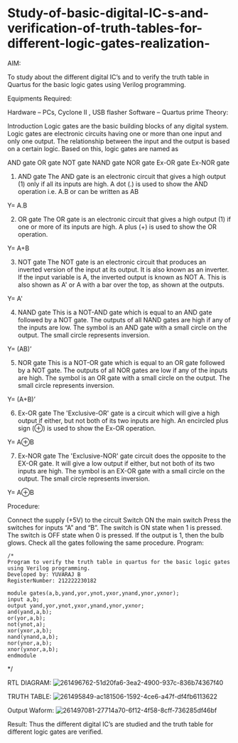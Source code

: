 # Study-of-basic-digital-IC-s-and-verification-of-truth-tables-for-different-logic-gates-realization-
 AIM:
 
To study about the different digital IC’s and to verify the truth table in Quartus for the basic logic gates using Verilog programming.

Equipments Required:

Hardware – PCs, Cyclone II , USB flasher
Software – Quartus prime
Theory:

Introduction
Logic gates are the basic building blocks of any digital system. Logic gates are electronic circuits having one or more than one input and only one output. The relationship between the input and the output is based on a certain logic. Based on this, logic gates are named as

AND gate
OR gate
NOT gate
NAND gate
NOR gate
Ex-OR gate
Ex-NOR gate
1) AND gate
The AND gate is an electronic circuit that gives a high output (1) only if all its inputs are high. A dot (.) is used to show the AND operation i.e. A.B or can be written as AB

Y= A.B

2) OR gate
The OR gate is an electronic circuit that gives a high output (1) if one or more of its inputs are high. A plus (+) is used to show the OR operation.

Y= A+B

3) NOT gate
The NOT gate is an electronic circuit that produces an inverted version of the input at its output. It is also known as an inverter. If the input variable is A, the inverted output is known as NOT A. This is also shown as A' or A with a bar over the top, as shown at the outputs.

Y= A'

4) NAND gate
This is a NOT-AND gate which is equal to an AND gate followed by a NOT gate. The outputs of all NAND gates are high if any of the inputs are low. The symbol is an AND gate with a small circle on the output. The small circle represents inversion.

Y= (AB)’

5) NOR gate
This is a NOT-OR gate which is equal to an OR gate followed by a NOT gate. The outputs of all NOR gates are low if any of the inputs are high. The symbol is an OR gate with a small circle on the output. The small circle represents inversion.

Y= (A+B)’

6) Ex-OR gate
The 'Exclusive-OR' gate is a circuit which will give a high output if either, but not both of its two inputs are high. An encircled plus sign (⊕) is used to show the Ex-OR operation.

Y= A⊕B

7) Ex-NOR gate
The 'Exclusive-NOR' gate circuit does the opposite to the EX-OR gate. It will give a low output if either, but not both of its two inputs are high. The symbol is an EX-OR gate with a small circle on the output. The small circle represents inversion.

Y= A⊕B

Procedure:

Connect the supply (+5V) to the circuit
Switch ON the main switch
Press the switches for inputs “A” and “B”. The switch is ON state when 1 is pressed. The switch is OFF state when 0 is pressed.
If the output is 1, then the bulb glows.
Check all the gates following the same procedure.
Program:
```
/*
Program to verify the truth table in quartus for the basic logic gates using Verilog programming.
Developed by: YUVARAJ B
RegisterNumber: 212222230182

module gates(a,b,yand,yor,ynot,yxor,ynand,ynor,yxnor);
input a,b;
output yand,yor,ynot,yxor,ynand,ynor,yxnor;
and(yand,a,b);
or(yor,a,b);
not(ynot,a);
xor(yxor,a,b);
nand(ynand,a,b);
nor(ynor,a,b);
xnor(yxnor,a,b);
endmodule
```
*/

RTL DIAGRAM:
![261496762-51d20fa6-3ea2-4900-937c-836b74367f40](https://github.com/Yuva2005raj/Study-of-basic-digital-IC-s-and-verification-of-truth-tables-for-different-logic-gates-realization-/assets/118343998/7c4f8be2-35f2-423b-980a-83d633c071d2)

TRUTH TABLE:
![261495849-ac181506-1592-4ce6-a47f-df4fb6113622](https://github.com/Yuva2005raj/Study-of-basic-digital-IC-s-and-verification-of-truth-tables-for-different-logic-gates-realization-/assets/118343998/28dd6344-ebf2-4485-b4e1-946ebe37700e)

Output Waform:
![261497081-27714a70-6f12-4f58-8cff-736285df46bf](https://github.com/Yuva2005raj/Study-of-basic-digital-IC-s-and-verification-of-truth-tables-for-different-logic-gates-realization-/assets/118343998/0211f308-0099-4c96-b362-8af5c3873320)

Result:
Thus the different digital IC’s are studied and the truth table for different logic gates are verified.
